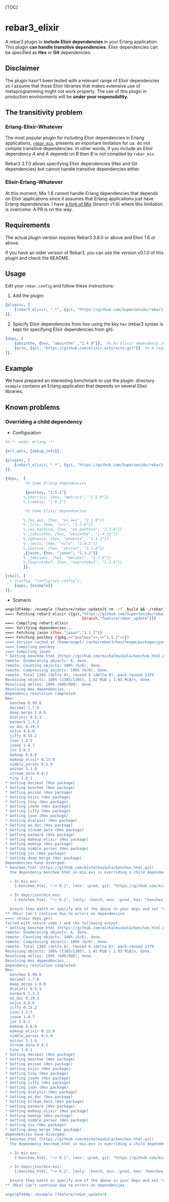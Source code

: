 [TOC]

# rebar3\_elixir

A rebar3 plugin to **include Elixir dependencies** in your Erlang
application. This plugin **can handle transitive
dependencies**. Elixir dependencies can be specified as **Hex** or
**Git** dependencies.

## Disclaimer

The plugin hasn't been tested with a relevant range of Elixir
dependencies so I assume that those Elixir libraries that makes
extensive use of metaprogramming might not work properly.  The use of
this plugin in production environments will be **under your
responsibility.**

## The transitivity problem

### Erlang-Elixir-Whatever

The most popular plugin for including Elixir dependencies in Erlang applications,
[`rebar_mix`](https://github.com/tsloughter/rebar_mix), presents an
important limitation for us: do not compile transitive
dependencies. In other words, if you include an Elixir dependency _A_ and _A_
depends on _B_ then _B_ is not compiled by `rebar_mix`.

Rebar3 3.7.0 allows specifying Elixir dependencies (Hex and Git
dependencies) but cannot handle transitive dependencies either.

### Elixir-Erlang-Whatever

At this moment, Mix 1.8 cannot handle Erlang dependencies that depends
on Elixir applications since it assumes that Erlang applications just have
Erlang dependencies. I have [a fork of
Mix](https://github.com/Supersonido/elixir) (branch v1.6) where this
limitation is overcome. A PR is on the way.

## Requirements

The actual plugin version requires Rebar3 3.8.0 or above and Elixir 1.6 or above.

If you have an older version of Rebar3, you can use the
version v0.1.0 of this plugin and check the README.

## Usage

Edit your `rebar.config` and follow these instructions:

1. Add the plugin:

```erlang
{plugins, [
    {rebar3_elixir, ".*", {git, "https://github.com/Supersonido/rebar3_elixir.git", {branch, "master"}}}
]}.
```

2. Specify Elixir dependencies from hex using the key `hex` (rebar3 syntax is kept for specifying Elixir dependencies from git):

```erlang
{deps, [
    {absinthe, {hex, "absinthe" ,"1.4.0"}},  %% An Elixir dependency in Hex
    {ecto, {git, "https://github.com/elixir-ecto/ecto.git"}}  %% A regular Elixir dependency in Git
]}.
```

## Example

We have prepared an interesting benchmark to use the plugin: directory
`example` contains an Erlang application that depends on several
Elixir libraries.

## Known problems

### Overriding a child dependency

- Configuration

```erlang
%%-*- mode: erlang -*-

{erl_opts, [debug_info]}.

{plugins, [
    {rebar3_elixir, ".*", {git, "https://github.com/Supersonido/rebar3_elixir.git", {branch, "feature/rebar_update"}}}
]}.

{deps,  [
         %% Some Erlang dependencies

         {poolboy, "1.5.2"}
        %,{metrics, {hex, "metrics", "2.5.0"}}
        %,{cowboy, "2.6.1"}

         %% Some Elixir dependencies

        %,{ex_aws, {hex, "ex_aws", "2.1.0"}}
        % ,{csv, {hex, "csv", "2.3.0"}}
        %,{ex_machina, {hex, "ex_machina", "2.3.0"}}
        % ,{absinthe, {hex, "absinthe", "1.4.16"}}
        %,{phoenix, {hex, "phoenix", "1.4.2"}}
        % ,{ecto, {hex, "ecto", "3.0.2"}}
        %,{poison, {hex, "poison", "3.1.0"}}
        ,{jason, {hex, "jason", "1.1.2"}}
        % ,{decimal, {hex, "decimal", "1.7.0"}}
        %,{exprotobuf, {hex, "exprotobuf", "1.2.9"}}
        ]}.

{shell, [
  % {config, "config/sys.config"},
    {apps, [example]}
]}.
```

- Scenario

```bash
angel@T440p: /example (feature/rebar_update)$ rm -rf _build && ./rebar3 unlock && ./rebar3 compile
===> Fetching rebar3_elixir ({git,"https://github.com/Supersonido/rebar3_elixir.git",
                                  {branch,"feature/rebar_update"}})
===> Compiling rebar3_elixir
===> Verifying dependencies...
===> Fetching jason ({hex,"jason","1.1.2"})
===> Fetching poolboy ({pkg,<<"poolboy">>,<<"1.5.2">>})
===> Version cached at /home/angel/.cache/rebar3/hex/hexpm/packages/poolboy-1.5.2.tar is up to date, reusing it
===> Compiling poolboy
===> Compiling jason
* Getting benchee_html (https://github.com/michalmuskala/benchee_html.git)
remote: Enumerating objects: 6, done.
remote: Counting objects: 100% (6/6), done.
remote: Compressing objects: 100% (6/6), done.
remote: Total 1385 (delta 0), reused 6 (delta 0), pack-reused 1379
Receiving objects: 100% (1385/1385), 1.42 MiB | 2.03 MiB/s, done.
Resolving deltas: 100% (600/600), done.
Resolving Hex dependencies...
Dependency resolution completed:
New:
  benchee 0.99.0
  decimal 1.7.0
  deep_merge 1.0.0
  dialyxir 0.5.1
  earmark 1.3.2
  ex_doc 0.19.3
  exjsx 4.0.0
  jiffy 0.15.2
  json 1.2.5
  jsone 1.4.7
  jsx 2.8.3
  makeup 0.8.0
  makeup_elixir 0.13.0
  nimble_parsec 0.5.0
  poison 3.1.0
  stream_data 0.4.2
  tiny 1.0.1
* Getting decimal (Hex package)
* Getting benchee (Hex package)
* Getting poison (Hex package)
* Getting exjsx (Hex package)
* Getting tiny (Hex package)
* Getting jsone (Hex package)
* Getting jiffy (Hex package)
* Getting json (Hex package)
* Getting dialyxir (Hex package)
* Getting ex_doc (Hex package)
* Getting stream_data (Hex package)
* Getting earmark (Hex package)
* Getting makeup_elixir (Hex package)
* Getting makeup (Hex package)
* Getting nimble_parsec (Hex package)
* Getting jsx (Hex package)
* Getting deep_merge (Hex package)
Dependencies have diverged:
* benchee_html (https://github.com/michalmuskala/benchee_html.git)
  the dependency benchee_html in mix.exs is overriding a child dependency:

  > In mix.exs:
    {:benchee_html, "~> 0.1", [env: :prod, git: "https://github.com/michalmuskala/benchee_html.git", only: :bench, manager: :mix]}

  > In deps/json/mix.exs:
    {:benchee_html, "~> 0.1", [only: :bench, env: :prod, hex: "benchee_html", repo: "hexpm", optional: true]}

  Ensure they match or specify one of the above in your deps and set "override: true"
** (Mix) Can't continue due to errors on dependencies
===> sh(mix deps.get)
failed with return code 1 and the following output:
* Getting benchee_html (https://github.com/michalmuskala/benchee_html.git)
remote: Enumerating objects: 6, done.
remote: Counting objects: 100% (6/6), done.
remote: Compressing objects: 100% (6/6), done.
remote: Total 1385 (delta 0), reused 6 (delta 0), pack-reused 1379
Receiving objects: 100% (1385/1385), 1.42 MiB | 2.03 MiB/s, done.
Resolving deltas: 100% (600/600), done.
Resolving Hex dependencies...
Dependency resolution completed:
New:
  benchee 0.99.0
  decimal 1.7.0
  deep_merge 1.0.0
  dialyxir 0.5.1
  earmark 1.3.2
  ex_doc 0.19.3
  exjsx 4.0.0
  jiffy 0.15.2
  json 1.2.5
  jsone 1.4.7
  jsx 2.8.3
  makeup 0.8.0
  makeup_elixir 0.13.0
  nimble_parsec 0.5.0
  poison 3.1.0
  stream_data 0.4.2
  tiny 1.0.1
* Getting decimal (Hex package)
* Getting benchee (Hex package)
* Getting poison (Hex package)
* Getting exjsx (Hex package)
* Getting tiny (Hex package)
* Getting jsone (Hex package)
* Getting jiffy (Hex package)
* Getting json (Hex package)
* Getting dialyxir (Hex package)
* Getting ex_doc (Hex package)
* Getting stream_data (Hex package)
* Getting earmark (Hex package)
* Getting makeup_elixir (Hex package)
* Getting makeup (Hex package)
* Getting nimble_parsec (Hex package)
* Getting jsx (Hex package)
* Getting deep_merge (Hex package)
Dependencies have diverged:
* benchee_html (https://github.com/michalmuskala/benchee_html.git)
  the dependency benchee_html in mix.exs is overriding a child dependency:

  > In mix.exs:
    {:benchee_html, "~> 0.1", [env: :prod, git: "https://github.com/michalmuskala/benchee_html.git", only: :bench, manager: :mix]}

  > In deps/json/mix.exs:
    {:benchee_html, "~> 0.1", [only: :bench, env: :prod, hex: "benchee_html", repo: "hexpm", optional: true]}

  Ensure they match or specify one of the above in your deps and set "override: true"
** (Mix) Can't continue due to errors on dependencies

angel@T440p: /example (feature/rebar_update)$
```
